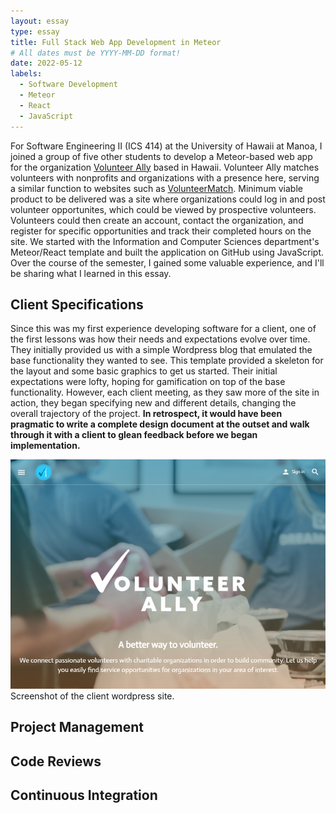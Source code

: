 ```yaml
---
layout: essay
type: essay
title: Full Stack Web App Development in Meteor
# All dates must be YYYY-MM-DD format!
date: 2022-05-12
labels:
  - Software Development
  - Meteor
  - React
  - JavaScript
---
```


For Software Engineering II (ICS 414) at the University of Hawaii at Manoa, I joined a group of five other students to develop a Meteor-based web app for the organization [Volunteer Ally](http://volunteerally.com) based in Hawaii. Volunteer Ally matches volunteers with nonprofits and organizations with a presence here, serving a similar function to websites such as [VolunteerMatch](https://www.volunteermatch.org). Minimum viable product to be delivered was a site where organizations could log in and post volunteer opportunites, which could be viewed by prospective volunteers. Volunteers could then create an account, contact the organization, and register for specific opportunities and track their completed hours on the site. We started with the Information and Computer Sciences department's Meteor/React template and built the application on GitHub using JavaScript. Over the course of the semester, I gained some valuable experience, and I'll be sharing what I learned in this essay.

## Client Specifications

Since this was my first experience developing software for a client, one of the first lessons was how their needs and expectations evolve over time. They initially provided us with a simple Wordpress blog that emulated the base functionality they wanted to see. This template provided a skeleton for the layout and some basic graphics to get us started. Their initial expectations were lofty, hoping for gamification on top of the base functionality. However, each client meeting, as they saw more of the site in action, they began specifying new and different details, changing the overall trajectory of the project. **In retrospect, it would have been pragmatic to write a complete design document at the outset and walk through it with a client to glean feedback before we began implementation.**

![](../images/screenshot-volunteerally.org-2022.05.12-21_51_29.png)  
Screenshot of the client wordpress site.

## Project Management


## Code Reviews

## Continuous Integration
